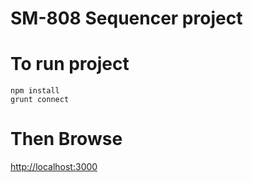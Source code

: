 SM-808 Sequencer project
============

# To run project
```
npm install
grunt connect
```

# Then Browse
[http://localhost:3000](http://localhost:3000)
